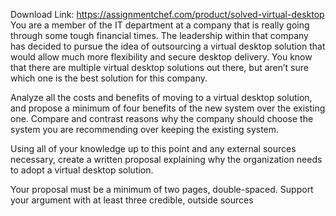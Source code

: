 Download Link: https://assignmentchef.com/product/solved-virtual-desktop
<br>
You are a member of the IT department at a company that is really going through some tough financial times. The leadership within that company has decided to pursue the idea of outsourcing a virtual desktop solution that would allow much more flexibility and secure desktop delivery. You know that there are multiple virtual desktop solutions out there, but aren’t sure which one is the best solution for this company.

Analyze all the costs and benefits of moving to a virtual desktop solution, and propose a minimum of four benefits of the new system over the existing one. Compare and contrast reasons why the company should choose the system you are recommending over keeping the existing system.

Using all of your knowledge up to this point and any external sources necessary, create a written proposal explaining why the organization needs to adopt a virtual desktop solution.

Your proposal must be a minimum of two pages, double-spaced. Support your argument with at least three credible, outside sources